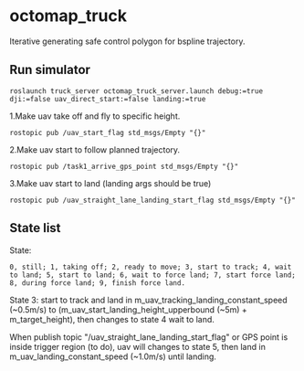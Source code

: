 # octomap_truck
Iterative generating safe control polygon for bspline trajectory.

## Run simulator
```  
roslaunch truck_server octomap_truck_server.launch debug:=true dji:=false uav_direct_start:=false landing:=true
```

1.Make uav take off and fly to specific height.
```
rostopic pub /uav_start_flag std_msgs/Empty "{}"
```

2.Make uav start to follow planned trajectory.
```
rostopic pub /task1_arrive_gps_point std_msgs/Empty "{}"
```


3.Make uav start to land (landing args should be true)
```
rostopic pub /uav_straight_lane_landing_start_flag std_msgs/Empty "{}"
```


## State list
State: 
```
0, still; 1, taking off; 2, ready to move; 3, start to track; 4, wait to land; 5, start to land; 6, wait to force land; 7, start force land; 8, during force land; 9, finish force land.
```

State 3: start to track and land in m_uav_tracking_landing_constant_speed (~0.5m/s) to (m_uav_start_landing_height_upperbound (~5m) + m_target_height), then changes to state 4 wait to land.

When publish topic "/uav_straight_lane_landing_start_flag" or GPS point is inside trigger region (to do), uav will changes to state 5, then land in m_uav_landing_constant_speed (~1.0m/s) until landing.  
